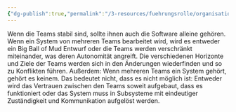```yaml
---
{"dg-publish":true,"permalink":"/3-resources/fuehrungsrolle/organisationsstruktur/team-topologies/software-ownership/","created":"2024-11-11T08:59:43.707+01:00","updated":"2024-04-28T16:58:33.818+02:00"}
---
```



Wenn die Teams stabil sind, sollte ihnen auch die Software alleine gehören. Wenn ein System von mehreren Teams bearbeitet wird, wird es entweder ein Big Ball of Mud Entwurf oder die Teams werden verschränkt miteinander, was deren Autonomität angreift.
Die verschiedenen Horizonte und Ziele der Teams werden sich in den Änderungen wiederfinden und so zu Konflikten führen. Außerdem: Wenn mehreren Teams ein System gehört, gehört es keinem. Das bedeutet nicht, dass es nicht möglich ist: Entweder wird das Vertrauen zwischen den Teams soweit aufgebaut, dass es funktioniert oder das System muss in Subsysteme mit eindeutiger Zuständigkeit und Kommunikation aufgelöst werden.
